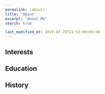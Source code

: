 ```yaml
---
permalink: /about/
title: "About"
excerpt: "About Me"
search: true

last_modified_at: 2019-07-29T11:53:00+09:00
---
```


## Interests

## Education

## History
